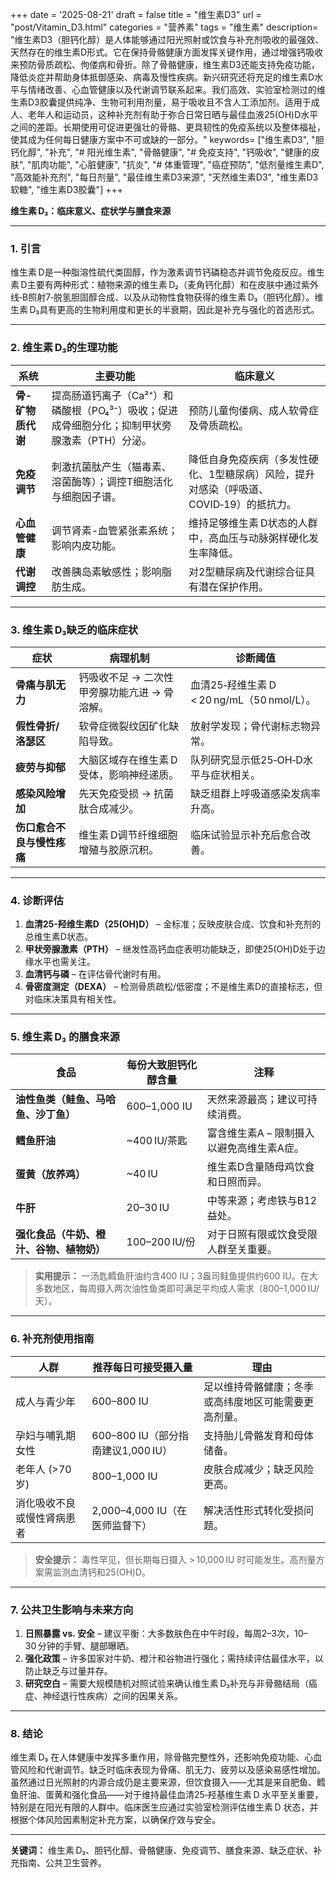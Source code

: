 +++
date = '2025-08-21'
draft = false
title = "维生素D3"
url = "post/Vitamin_D3.html"
categories = "营养素"
tags = "维生素"
description= "维生素D3（胆钙化醇）是人体能够通过阳光照射或饮食与补充剂吸收的最强效、天然存在的维生素D形式。它在保持骨骼健康方面发挥关键作用，通过增强钙吸收来预防骨质疏松、佝偻病和骨折。除了骨骼健康，维生素D3还能支持免疫功能，降低炎症并帮助身体抵御感染、病毒及慢性疾病。新兴研究还将充足的维生素D水平与情绪改善、心血管健康以及代谢调节联系起来。我们高效、实验室检测过的维生素D3胶囊提供纯净、生物可利用剂量，易于吸收且不含人工添加剂。适用于成人、老年人和运动员，这种补充剂有助于弥合日常日晒与最佳血液25(OH)D水平之间的差距。长期使用可促进更强壮的骨骼、更具韧性的免疫系统以及整体福祉，使其成为任何每日健康方案中不可或缺的一部分。"
keywords= ["维生素D3", "胆钙化醇", "补充", "# 阳光维生素", "骨骼健康", "# 免疫支持", "钙吸收", "健康的皮肤", "肌肉功能", "心脏健康", "抗炎", "# 体重管理", "癌症预防", "低剂量维生素D", "高效能补充剂", "每日剂量", "最佳维生素D3来源", "天然维生素D3", "维生素D3软糖", "维生素D3胶囊"]
+++

**维生素 D₃：临床意义、症状学与膳食来源**

---

### 1. 引言  
维生素 D是一种脂溶性硫代类固醇，作为激素调节钙磷稳态并调节免疫反应。维生素 D主要有两种形式：植物来源的维生素 D₂（麦角钙化醇）和在皮肤中通过紫外线‑B照射7‑脱氢胆固醇合成、以及从动物性食物获得的维生素 D₃（胆钙化醇）。维生素 D₃具有更高的生物利用度和更长的半衰期，因此是补充与强化的首选形式。

---

### 2. 维生素 D₃的生理功能  

| 系统 | 主要功能 | 临床意义 |
|--------|------------------|----------------------|
| **骨-矿物质代谢** | 提高肠道钙离子（Ca²⁺）和磷酸根（PO₄³⁻）吸收；促进成骨细胞分化；抑制甲状旁腺激素（PTH）分泌。 | 预防儿童佝偻病、成人软骨症及骨质疏松。 |
| **免疫调节** | 刺激抗菌肽产生（猫毒素、溶菌酶等）；调控T细胞活化与细胞因子谱。 | 降低自身免疫疾病（多发性硬化、1型糖尿病）风险，提升对感染（呼吸道、COVID‑19）的抵抗力。 |
| **心血管健康** | 调节肾素-血管紧张素系统；影响内皮功能。 | 维持足够维生素 D状态的人群中，高血压与动脉粥样硬化发生率降低。 |
| **代谢调控** | 改善胰岛素敏感性；影响脂肪生成。 | 对2型糖尿病及代谢综合征具有潜在保护作用。 |

---

### 3. 维生素 D₃缺乏的临床症状  

| 症状 | 病理机制 | 诊断阈值 |
|---------|-----------------|-----------------------|
| **骨痛与肌无力** | 钙吸收不足 → 二次性甲旁腺功能亢进 → 骨溶解。 | 血清25‑羟维生素 D < 20 ng/mL（50 nmol/L）。 |
| **假性骨折/洛瑟区** | 软骨症微裂纹因矿化缺陷导致。 | 放射学发现；骨代谢标志物异常。 |
| **疲劳与抑郁** | 大脑区域存在维生素 D受体，影响神经递质。 | 队列研究显示低25‑OH‑D水平与症状相关。 |
| **感染风险增加** | 先天免疫受损 → 抗菌肽合成减少。 | 缺乏组群上呼吸道感染发病率升高。 |
| **伤口愈合不良与慢性疼痛** | 维生素 D调节纤维细胞增殖与胶原沉积。 | 临床试验显示补充后愈合改善。 |

---

### 4. 诊断评估

1. **血清25-羟维生素D（25(OH)D）** – 金标准；反映皮肤合成、饮食和补充剂的总维生素D状态。  
2. **甲状旁腺激素（PTH）** – 继发性高钙血症表明功能缺乏，即使25(OH)D处于边缘水平也需关注。  
3. **血清钙与磷** – 在评估骨代谢时有用。  
4. **骨密度测定（DEXA）** – 检测骨质疏松/低密度；不是维生素D的直接标志，但对临床决策具有相关性。

---

### 5. 维生素 D₃ 的膳食来源  

| 食品 | 每份大致胆钙化醇含量 | 注释 |
|------|---------------------|------|
| **油性鱼类（鲑鱼、马哈鱼、沙丁鱼）** | 600–1,000 IU | 天然来源最高；建议可持续消费。 |
| **鳕鱼肝油** | ~400 IU/茶匙 | 富含维生素A – 限制摄入以避免高维生素A症。 |
| **蛋黄（放养鸡）** | ~40 IU | 维生素D含量随母鸡饮食和日照而异。 |
| **牛肝** | 20–30 IU | 中等来源；考虑铁与B12益处。 |
| **强化食品（牛奶、橙汁、谷物、植物奶）** | 100–200 IU/份 | 对于日照有限或饮食受限人群至关重要。 |

> **实用提示：** 一汤匙鳕鱼肝油约含400 IU；3盎司鲑鱼提供约600 IU。在大多数地区，每周摄入两次油性鱼类即可满足平均成人需求（800–1,000 IU/天）。

---

### 6. 补充剂使用指南  

| 人群 | 推荐每日可接受摄入量 | 理由 |
|------|---------------------|------|
| 成人与青少年 | 600–800 IU | 足以维持骨骼健康；冬季或高纬度地区可能需要更高剂量。 |
| 孕妇与哺乳期女性 | 600–800 IU（部分指南建议1,000 IU） | 支持胎儿骨骼发育和母体储备。 |
| 老年人 (>70岁) | 800–1,000 IU | 皮肤合成减少；缺乏风险更高。 |
| 消化吸收不良或慢性肾病患者 | 2,000–4,000 IU（在医师监督下） | 解决活性形式转化受损问题。 |

> **安全提示：** 毒性罕见，但长期每日摄入 > 10,000 IU 时可能发生。高剂量方案需监测血清钙和25(OH)D。

---

### 7. 公共卫生影响与未来方向  

1. **日照暴露 vs. 安全** – 建议平衡：大多数肤色在中午时段，每周2–3次，10–30 分钟的手臂、腿部曝晒。  
2. **强化政策** – 许多国家对牛奶、橙汁和谷物进行强化；需持续评估最佳水平，以防止缺乏与过量并存。  
3. **研究空白** – 需要大规模随机对照试验来确认维生素 D₃补充与非骨骼结局（癌症、神经退行性疾病）之间的因果关系。

---

### 8. 结论

维生素 D₃ 在人体健康中发挥多重作用，除骨骼完整性外，还影响免疫功能、心血管风险和代谢调节。缺乏时临床表现为骨痛、肌无力、疲劳以及感染易感性增加。虽然通过日光照射的内源合成仍是主要来源，但饮食摄入——尤其是来自肥鱼、鳕鱼肝油、蛋黄和强化食品——对于维持最佳血清25‑羟基维生素 D 水平至关重要，特别是在阳光有限的人群中。临床医生应通过实验室检测评估维生素 D 状态，并根据个体风险因素制定补充方案，以确保疗效与安全。

---

**关键词：** 维生素 D₃、胆钙化醇、骨骼健康、免疫调节、膳食来源、缺乏症状、补充指南、公共卫生营养。